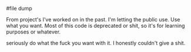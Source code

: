 #file dump

From project's I've worked on in the past. I'm letting the public use. Use what you want. Most of this code is deprecated or shit, so it's for learning purposes or whatever.

seriously do what the fuck you want with it. I honestly couldn't give a shit.
